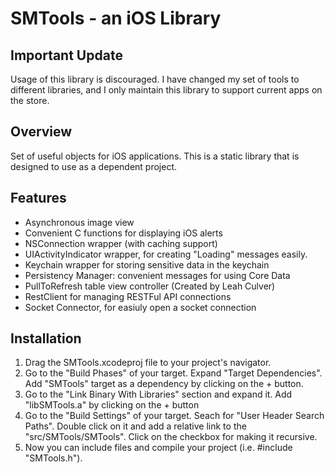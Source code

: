 SMTools - an iOS Library
========================

Important Update
----------------

Usage of this library is discouraged. I have changed my set of tools to different libraries, and I only maintain this library to support current apps on the store.

Overview
--------

Set of useful objects for iOS applications. This is a static library that is designed to use as a dependent project.

Features
--------

* Asynchronous image view
* Convenient C functions for displaying iOS alerts
* NSConnection wrapper (with caching support)
* UIActivityIndicator wrapper, for creating "Loading" messages easily.
* Keychain wrapper for storing sensitive data in the keychain
* Persistency Manager: convenient messages for using Core Data
* PullToRefresh table view controller (Created by Leah Culver)
* RestClient for managing RESTFul API connections
* Socket Connector, for easiuly open a socket connection

Installation
------------

1. Drag the SMTools.xcodeproj file to your project's navigator. 
2. Go to the "Build Phases" of your target. Expand "Target Dependencies". Add "SMTools" target as a dependency by clicking on the + button.
3. Go to the "Link Binary With Libraries" section and expand it. Add "libSMTools.a" by clicking on the + button
4. Go to the "Build Settings" of your target. Seach for "User Header Search Paths". Double click on it and add a relative link to the "src/SMTools/SMTools". Click on the checkbox for making it recursive. 
5. Now you can include files and compile your project (i.e. #include "SMTools.h").
